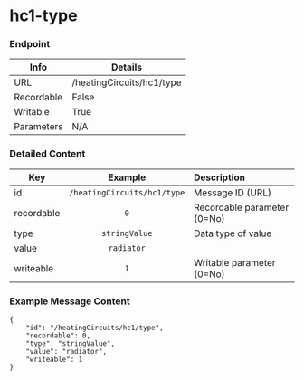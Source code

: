 # hc1-type



### Endpoint

| Info  | Details |
| ------------- | ------------- |
| URL   | /heatingCircuits/hc1/type   |
| Recordable   | False   |
| Writable   | True   |
| Parameters  | N/A |

### Detailed Content

|  Key  | Example | Description |
| ------------- | :------: | :------------------------------ |
|  id | `/heatingCircuits/hc1/type` | Message ID (URL) |
|  recordable | `0` | Recordable parameter (0=No) |
|  type | `stringValue` | Data type of value |
|  value | `radiator` |  |
|  writeable | `1` | Writable parameter (0=No) |



### Example Message Content
```
{
    "id": "/heatingCircuits/hc1/type",
    "recordable": 0,
    "type": "stringValue",
    "value": "radiator",
    "writeable": 1
}
```

